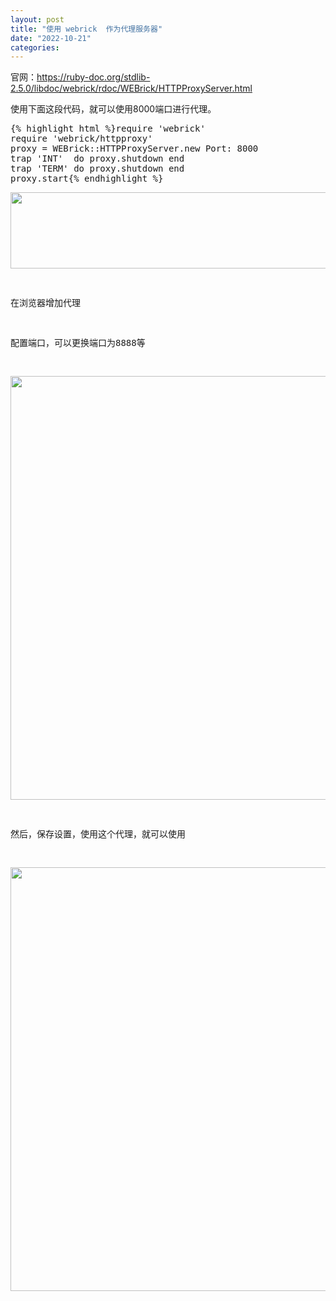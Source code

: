 ```yaml
---
layout: post
title: "使用 webrick  作为代理服务器"
date: "2022-10-21"
categories: 
---
```

<p>官网：<a href="https://ruby-doc.org/stdlib-2.5.0/libdoc/webrick/rdoc/WEBrick/HTTPProxyServer.html">https://ruby-doc.org/stdlib-2.5.0/libdoc/webrick/rdoc/WEBrick/HTTPProxyServer.html</a></p>
<p>使用下面这段代码，就可以使用8000端口进行代理。</p>
<pre class="ruby">
{% highlight html %}<span class="ruby-identifier">require</span> <span class="ruby-string">&#39;webrick&#39;</span>
<span class="ruby-identifier">require</span> <span class="ruby-string">&#39;webrick/httpproxy&#39;</span>
<span class="ruby-identifier">proxy</span> = <span class="ruby-constant">WEBrick</span><span class="ruby-operator">::</span><span class="ruby-constant">HTTPProxyServer</span>.<span class="ruby-identifier">new</span> <span class="ruby-value">Port:</span> <span class="ruby-value">8000</span>
<span class="ruby-identifier">trap</span> <span class="ruby-string">&#39;INT&#39;</span>  <span class="ruby-keyword">do</span> <span class="ruby-identifier">proxy</span>.<span class="ruby-identifier">shutdown</span> <span class="ruby-keyword">end</span>
<span class="ruby-identifier">trap</span> <span class="ruby-string">&#39;TERM&#39;</span> <span class="ruby-keyword">do</span> <span class="ruby-identifier">proxy</span>.<span class="ruby-identifier">shutdown</span> <span class="ruby-keyword">end</span>
<span class="ruby-identifier">proxy</span>.<span class="ruby-identifier">start</span>{% endhighlight %}
<p><img height="122" src="/uploads/ckeditor/pictures/590/image-20221021094747-1.png" width="895" /></p>
<p>在浏览器增加代理</p>
<p>配置端口，可以更换端口为8888等</p>
<p><img height="678" src="/uploads/ckeditor/pictures/594/image-20221021101145-1.png" width="1306" /></p>
<p>然后，保存设置，使用这个代理，就可以使用</p>
<p><img height="678" src="/uploads/ckeditor/pictures/592/image-20221021095357-3.png" width="1306" /></p>
